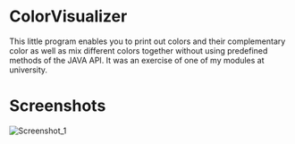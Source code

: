 # ColorVisualizer
This little program enables you to print out colors and their complementary color as well as mix different colors together without using predefined methods of the JAVA API. It was an exercise of one of my modules at university.

# Screenshots
![Screenshot_1](https://user-images.githubusercontent.com/83656997/143395546-6a195396-63ad-4711-ad9a-ac660c62f9cd.png)


